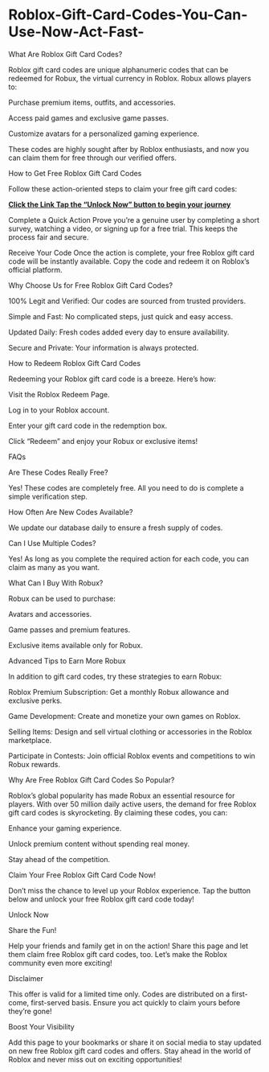 # Roblox-Gift-Card-Codes-You-Can-Use-Now-Act-Fast-
What Are Roblox Gift Card Codes?

Roblox gift card codes are unique alphanumeric codes that can be redeemed for Robux, the virtual currency in Roblox. Robux allows players to:

Purchase premium items, outfits, and accessories.

Access paid games and exclusive game passes.

Customize avatars for a personalized gaming experience.

These codes are highly sought after by Roblox enthusiasts, and now you can claim them for free through our verified offers.

How to Get Free Roblox Gift Card Codes

Follow these action-oriented steps to claim your free gift card codes:

**[Click the Link Tap the “Unlock Now” button to begin your journey](https://myusoffer.xyz/all-gift-card/)**

Complete a Quick Action
Prove you’re a genuine user by completing a short survey, watching a video, or signing up for a free trial. This keeps the process fair and secure.

Receive Your Code
Once the action is complete, your free Roblox gift card code will be instantly available. Copy the code and redeem it on Roblox’s official platform.

Why Choose Us for Free Roblox Gift Card Codes?

100% Legit and Verified: Our codes are sourced from trusted providers.

Simple and Fast: No complicated steps, just quick and easy access.

Updated Daily: Fresh codes added every day to ensure availability.

Secure and Private: Your information is always protected.

How to Redeem Roblox Gift Card Codes

Redeeming your Roblox gift card code is a breeze. Here’s how:

Visit the Roblox Redeem Page.

Log in to your Roblox account.

Enter your gift card code in the redemption box.

Click “Redeem” and enjoy your Robux or exclusive items!

FAQs

Are These Codes Really Free?

Yes! These codes are completely free. All you need to do is complete a simple verification step.

How Often Are New Codes Available?

We update our database daily to ensure a fresh supply of codes.

Can I Use Multiple Codes?

Yes! As long as you complete the required action for each code, you can claim as many as you want.

What Can I Buy With Robux?

Robux can be used to purchase:

Avatars and accessories.

Game passes and premium features.

Exclusive items available only for Robux.

Advanced Tips to Earn More Robux

In addition to gift card codes, try these strategies to earn Robux:

Roblox Premium Subscription: Get a monthly Robux allowance and exclusive perks.

Game Development: Create and monetize your own games on Roblox.

Selling Items: Design and sell virtual clothing or accessories in the Roblox marketplace.

Participate in Contests: Join official Roblox events and competitions to win Robux rewards.

Why Are Free Roblox Gift Card Codes So Popular?

Roblox’s global popularity has made Robux an essential resource for players. With over 50 million daily active users, the demand for free Roblox gift card codes is skyrocketing. By claiming these codes, you can:

Enhance your gaming experience.

Unlock premium content without spending real money.

Stay ahead of the competition.

Claim Your Free Roblox Gift Card Code Now!

Don’t miss the chance to level up your Roblox experience. Tap the button below and unlock your free Roblox gift card code today!

Unlock Now

Share the Fun!

Help your friends and family get in on the action! Share this page and let them claim free Roblox gift card codes, too. Let’s make the Roblox community even more exciting!

Disclaimer

This offer is valid for a limited time only. Codes are distributed on a first-come, first-served basis. Ensure you act quickly to claim yours before they’re gone!

Boost Your Visibility

Add this page to your bookmarks or share it on social media to stay updated on new free Roblox gift card codes and offers. Stay ahead in the world of Roblox and never miss out on exciting opportunities!

